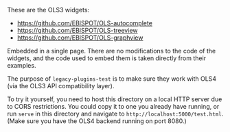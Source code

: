 These are the OLS3 widgets:

* https://github.com/EBISPOT/OLS-autocomplete
* https://github.com/EBISPOT/OLS-treeview
* https://github.com/EBISPOT/OLS-graphview

Embedded in a single page. There are no modifications to the code of the widgets, and the code used to embed them is taken directly from their examples.

The purpose of `legacy-plugins-test` is to make sure they work with OLS4 (via the OLS3 API compatibility layer).

To try it yourself, you need to host this directory on a local HTTP server due to CORS restrictions. You could copy it to one you already have running, or run `serve` in this directory and navigate to `http://localhost:5000/test.html`. (Make sure you have the OLS4 backend running on port 8080.)
